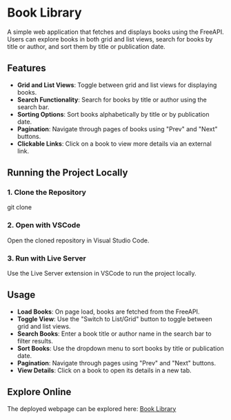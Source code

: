# Book Library

A simple web application that fetches and displays books using the FreeAPI. Users can explore books in both grid and list views, search for books by title or author, and sort them by title or publication date.

## Features

- **Grid and List Views**: Toggle between grid and list views for displaying books.
- **Search Functionality**: Search for books by title or author using the search bar.
- **Sorting Options**: Sort books alphabetically by title or by publication date.
- **Pagination**: Navigate through pages of books using "Prev" and "Next" buttons.
- **Clickable Links**: Click on a book to view more details via an external link.

## Running the Project Locally

### 1. Clone the Repository
git clone <repository-url>

### 2. Open with VSCode
Open the cloned repository in Visual Studio Code.

### 3. Run with Live Server
Use the Live Server extension in VSCode to run the project locally.

## Usage

- **Load Books**: On page load, books are fetched from the FreeAPI.
- **Toggle View**: Use the "Switch to List/Grid" button to toggle between grid and list views.
- **Search Books**: Enter a book title or author name in the search bar to filter results.
- **Sort Books**: Use the dropdown menu to sort books by title or publication date.
- **Pagination**: Navigate through pages using "Prev" and "Next" buttons.
- **View Details**: Click on a book to open its details in a new tab.

## Explore Online

The deployed webpage can be explored here: [Book Library](https://book-library-six-swart.vercel.app)
